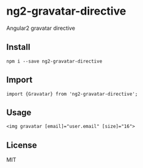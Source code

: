 # ng2-gravatar-directive

Angular2 gravatar directive

## Install

    npm i --save ng2-gravatar-directive

## Import

    import {Gravatar} from 'ng2-gravatar-directive';

## Usage

    <img gravatar [email]="user.email" [size]="16">
    
## License

MIT
